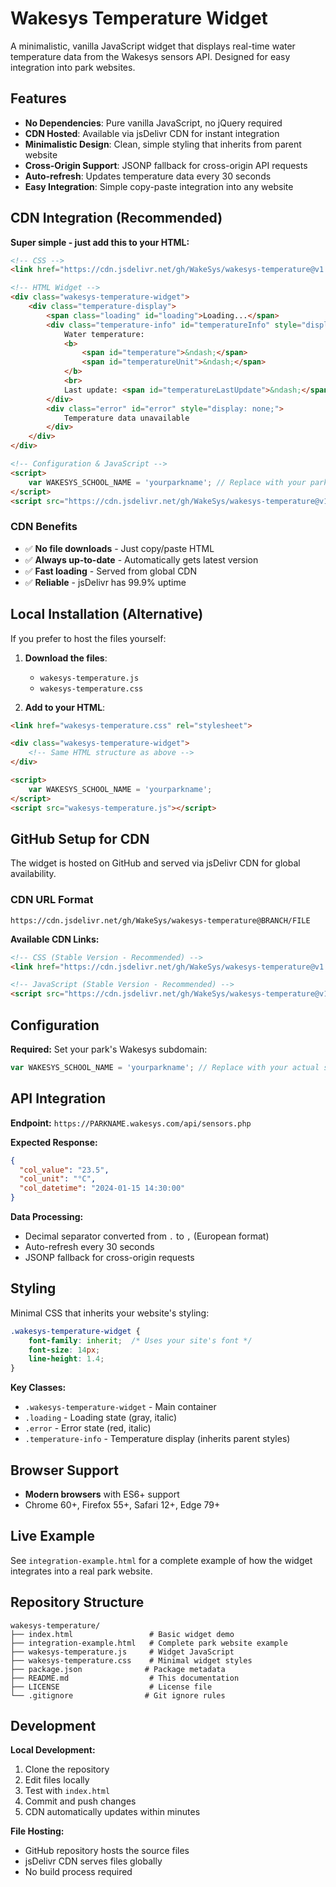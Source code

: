 # Wakesys Temperature Widget

A minimalistic, vanilla JavaScript widget that displays real-time water temperature data from the Wakesys sensors API. Designed for easy integration into park websites.

## Features

- **No Dependencies**: Pure vanilla JavaScript, no jQuery required
- **CDN Hosted**: Available via jsDelivr CDN for instant integration
- **Minimalistic Design**: Clean, simple styling that inherits from parent website
- **Cross-Origin Support**: JSONP fallback for cross-origin API requests  
- **Auto-refresh**: Updates temperature data every 30 seconds
- **Easy Integration**: Simple copy-paste integration into any website

## CDN Integration (Recommended)

**Super simple - just add this to your HTML:**

```html
<!-- CSS -->
<link href="https://cdn.jsdelivr.net/gh/WakeSys/wakesys-temperature@v1.0.0/wakesys-temperature.css" rel="stylesheet">

<!-- HTML Widget -->
<div class="wakesys-temperature-widget">
    <div class="temperature-display">
        <span class="loading" id="loading">Loading...</span>
        <div class="temperature-info" id="temperatureInfo" style="display: none;">
            Water temperature: 
            <b>
                <span id="temperature">&ndash;</span>
                <span id="temperatureUnit">&ndash;</span>
            </b>
            <br>
            Last update: <span id="temperatureLastUpdate">&ndash;</span>
        </div>
        <div class="error" id="error" style="display: none;">
            Temperature data unavailable
        </div>
    </div>
</div>

<!-- Configuration & JavaScript -->
<script>
    var WAKESYS_SCHOOL_NAME = 'yourparkname'; // Replace with your park's subdomain
</script>
<script src="https://cdn.jsdelivr.net/gh/WakeSys/wakesys-temperature@v1.0.0/wakesys-temperature.js"></script>
```

### CDN Benefits
- ✅ **No file downloads** - Just copy/paste HTML
- ✅ **Always up-to-date** - Automatically gets latest version
- ✅ **Fast loading** - Served from global CDN
- ✅ **Reliable** - jsDelivr has 99.9% uptime

## Local Installation (Alternative)

If you prefer to host the files yourself:

1. **Download the files**:
   - `wakesys-temperature.js`
   - `wakesys-temperature.css`

2. **Add to your HTML**:
```html
<link href="wakesys-temperature.css" rel="stylesheet">

<div class="wakesys-temperature-widget">
    <!-- Same HTML structure as above -->
</div>

<script>
    var WAKESYS_SCHOOL_NAME = 'yourparkname';
</script>
<script src="wakesys-temperature.js"></script>
```

## GitHub Setup for CDN

The widget is hosted on GitHub and served via jsDelivr CDN for global availability.

### CDN URL Format
```
https://cdn.jsdelivr.net/gh/WakeSys/wakesys-temperature@BRANCH/FILE
```

**Available CDN Links:**
```html
<!-- CSS (Stable Version - Recommended) -->
<link href="https://cdn.jsdelivr.net/gh/WakeSys/wakesys-temperature@v1.0.0/wakesys-temperature.css" rel="stylesheet">

<!-- JavaScript (Stable Version - Recommended) -->
<script src="https://cdn.jsdelivr.net/gh/WakeSys/wakesys-temperature@v1.0.0/wakesys-temperature.js"></script>
```


## Configuration

**Required:** Set your park's Wakesys subdomain:
```javascript
var WAKESYS_SCHOOL_NAME = 'yourparkname'; // Replace with your actual subdomain
```


## API Integration

**Endpoint:** `https://PARKNAME.wakesys.com/api/sensors.php`

**Expected Response:**
```json
{
  "col_value": "23.5",
  "col_unit": "°C", 
  "col_datetime": "2024-01-15 14:30:00"
}
```

**Data Processing:**
- Decimal separator converted from `.` to `,` (European format)
- Auto-refresh every 30 seconds
- JSONP fallback for cross-origin requests

## Styling

Minimal CSS that inherits your website's styling:

```css
.wakesys-temperature-widget {
    font-family: inherit;  /* Uses your site's font */
    font-size: 14px;
    line-height: 1.4;
}
```

**Key Classes:**
- `.wakesys-temperature-widget` - Main container
- `.loading` - Loading state (gray, italic)
- `.error` - Error state (red, italic)  
- `.temperature-info` - Temperature display (inherits parent styles)

## Browser Support

- **Modern browsers** with ES6+ support
- Chrome 60+, Firefox 55+, Safari 12+, Edge 79+

## Live Example

See `integration-example.html` for a complete example of how the widget integrates into a real park website.

## Repository Structure

```
wakesys-temperature/
├── index.html                 # Basic widget demo
├── integration-example.html   # Complete park website example
├── wakesys-temperature.js     # Widget JavaScript
├── wakesys-temperature.css    # Minimal widget styles
├── package.json              # Package metadata
├── README.md                  # This documentation
├── LICENSE                    # License file
└── .gitignore                # Git ignore rules
```

## Development

**Local Development:**
1. Clone the repository
2. Edit files locally
3. Test with `index.html`
4. Commit and push changes
5. CDN automatically updates within minutes

**File Hosting:**
- GitHub repository hosts the source files
- jsDelivr CDN serves files globally
- No build process required